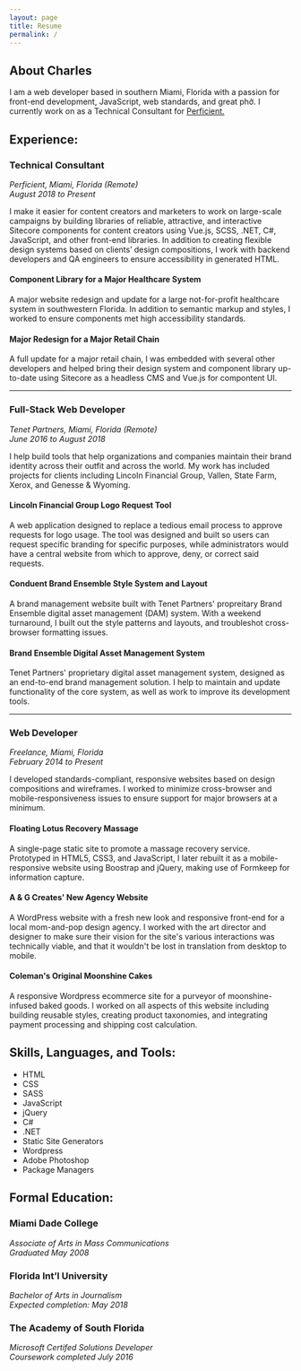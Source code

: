 ```yaml
---
layout: page
title: Resume
permalink: /
---
```

<section id="about" class="work">
  <h2>About Charles</h2>
  <p>I am a web developer based in southern Miami, Florida with a passion for front-end development, JavaScript, web standards, and great phở. I currently work on as a Technical Consultant for <a href="https://perficient.com">Perficient.</a></p>
<section>


<section id="jobs" class="work">
  <h2>Experience:</h2>

  <h3>Technical Consultant</h3>
  <p>
    <em>Perficient, Miami, Florida (Remote)</em><br/>
    <em>August 2018 to Present</em>
  </p>

  <p>I make it easier for content creators and marketers to work on large-scale campaigns by building libraries of reliable, attractive, and interactive Sitecore components for content creators using Vue.js, SCSS, .NET, C#, JavaScript, and other front-end libraries. In addition to creating flexible design systems based on clients’ design compositions, I work with backend developers and QA engineers to ensure accessibility in generated HTML.</p>

  <div class="work-exp">
    <h4 class="project">Component Library for a Major Healthcare System</h4>
    <p>
      A major website redesign and update for a large not-for-profit healthcare system in southwestern Florida. In addition to semantic markup and styles, I worked to ensure components met high accessibility standards.
    </p>
      <h4 class="project">Major Redesign for a Major Retail Chain</h4>
    <p>
      A full update for a major retail chain, I was embedded with several other developers and helped bring their design system and component library up-to-date using Sitecore as a headless CMS and Vue.js for compontent UI.
    </p>
  </div>
  <hr/>

  <h3>Full-Stack Web Developer</h3>
  <p>
    <em>Tenet Partners, Miami, Florida (Remote)</em><br/>
    <em>June 2016 to August 2018</em>
  </p>

  <p>I help build tools that help organizations and companies maintain their brand identity across their outfit and across the world. My work has included projects for clients including Lincoln Financial Group, Vallen, State Farm, Xerox, and Genesse &amp; Wyoming.
  </p>

   <div class="work-exp">
    <h4 class="project">Lincoln Financial Group Logo Request Tool</h4>
    <p>
      A web application designed to replace a tedious email process to approve requests for logo usage. The tool was designed and built so users can request specific branding for specific purposes, while administrators would have a central website from which to approve, deny, or correct said requests.
    </p>
      <h4 class="project">Conduent Brand Ensemble Style System and Layout</h4>
    <p>
      A brand management website built with Tenet Partners' propreitary Brand Ensemble digital asset management (DAM) system. With a weekend turnaround, I built out the style patterns and layouts, and troubleshot cross-browser formatting issues.
    </p>
    <h4 class="project">Brand Ensemble Digital Asset Management System</h4>
    <p>
      Tenet Partners' proprietary digital asset management system, designed as an end-to-end brand management solution. I help to maintain and update functionality of the core system, as well as work to improve its development tools.
    </p>
  </div>

  <hr/>
  <h3>Web Developer</h3>
  <p>
    <em>Freelance, Miami, Florida</em><br/>
    <em>February 2014 to Present</em>
  </p>

  <p>I developed standards-compliant, responsive websites based on design compositions and wireframes. I worked to minimize cross-browser and mobile-responsiveness issues to ensure support for major browsers at a minimum.
  </p>

  <div class="work-exp">
    <h4 class="project">Floating Lotus Recovery Massage</h4>
    <p>
      A single-page static site to promote a massage recovery service. Prototyped in HTML5, CSS3, and JavaScript, I later rebuilt it as a mobile-responsive website using Boostrap and jQuery, making use of Formkeep for information capture.
    </p>
      <h4 class="project">A &amp; G Creates' New Agency Website</h4>
    <p>
      A WordPress website with a fresh new look and responsive front-end for a local mom-and-pop design agency. I worked with the art director and designer to make sure their vision for the site's various interactions was technically viable, and that it wouldn't be lost in translation from desktop to mobile.
    </p>
    <h4 class="project">Coleman's Original Moonshine Cakes</h4>
    <p>
      A responsive Wordpress ecommerce site for a purveyor of moonshine-infused baked goods. I worked on all aspects of this website including building reusable styles,  creating product taxonomies, and integrating payment processing and shipping cost calculation.
    </p>
  </div>
</section>

<section id="skills" class="work resume-tools">
  <h2>Skills, Languages, and Tools:</h2>
  <ul>
    <li>HTML</li>
    <li>CSS</li>
    <li>SASS</li>
    <li>JavaScript</li>
    <li>jQuery</li>
    <li>C#</li>
    <li>.NET</li>
    <li>Static Site Generators</li>
    <li>Wordpress</li>
    <li>Adobe Photoshop</li>
    <li>Package Managers</li>
  </ul>
</section>

<section id="education" class="work resume-ed">
  <h2>Formal Education:</h2>

  <h3>Miami Dade College</h3>
  <p>
    <em>Associate of Arts in Mass Communications</em><br/>
    <em>Graduated May 2008</em>
  </p>

  <h3>Florida Int’l University</h3>
  <p>
    <em>Bachelor of Arts in Journalism</em><br/>
    <em>Expected completion: May 2018</em>
  </p>

  <h3>The Academy of South Florida</h3>
  <p>
    <em>Microsoft Certifed Solutions Developer</em><br/>
    <em>Coursework completed July 2016</em>
  </p>
</section>